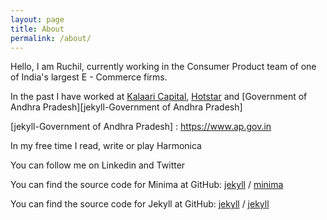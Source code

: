 ```yaml
---
layout: page
title: About
permalink: /about/
---
```


Hello, I am Ruchil, currently working in the Consumer Product team of one of India's largest E - Commerce firms. 

In the past I have worked at [Kalaari Capital][jekyll-Kalaari], [Hotstar][jekyll-Hotstar] and [Government of Andhra Pradesh][jekyll-Government of Andhra Pradesh] 

[jekyll-Kalaari]: https://www.kalaari.com/
[jekyll-Hotstar]: https://www.hotstar.com/in/
[jekyll-Government of Andhra Pradesh] : https://www.ap.gov.in

In my free time I read, write or play Harmonica 

You can follow me on Linkedin and Twitter 


You can find the source code for Minima at GitHub:
[jekyll][jekyll-organization] /
[minima](https://github.com/jekyll/minima)

You can find the source code for Jekyll at GitHub:
[jekyll][jekyll-organization] /
[jekyll](https://github.com/jekyll/jekyll)


[jekyll-organization]: https://github.com/jekyll
